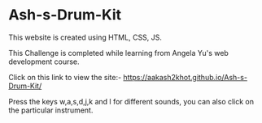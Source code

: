 # Ash-s-Drum-Kit
This website is created using HTML, CSS, JS.

 This Challenge is completed while learning from Angela Yu's web development course.
 
 Click on this link to view the site:- https://aakash2khot.github.io/Ash-s-Drum-Kit/
 
 Press the keys w,a,s,d,j,k and l for different sounds, you can also click on the particular instrument.
